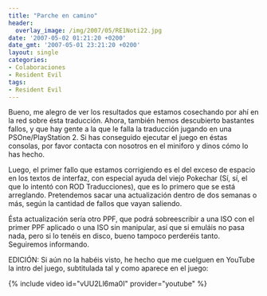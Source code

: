 ```yaml
---
title: "Parche en camino"
header:
  overlay_image: /img/2007/05/RE1Noti22.jpg
date: '2007-05-02 01:21:20 +0200'
date_gmt: '2007-05-01 23:21:20 +0200'
layout: single
categories:
- Colaboraciones
- Resident Evil
tags:
- Resident Evil
---
```

Bueno, me alegro de ver los resultados que estamos cosechando por ahí en la red sobre ésta traducción.
Ahora, también hemos descubierto bastantes fallos, y que hay gente a la que le falla la traducción
jugando en una PSOne/PlayStation 2. Si has conseguido ejecutar el juego en éstas consolas,
por favor contacta con nosotros en el miniforo y dinos cómo lo has hecho.

Luego, el primer fallo que estamos corrigiendo es el del exceso de espacio en los textos de interfaz,
con especial ayuda del viejo Pokechar (Sí, sí, el que lo intentó con ROD Traducciones),
que es lo primero que se está arreglando. Pretendemos sacar una actualización dentro de dos
semanas o más, según la cantidad de fallos que vayan saliendo.

<!--more-->

Ésta actualización sería otro PPF, que podrá sobreescribir a una ISO con el primer PPF aplicado o
una ISO sin manipular, así que si emuláis no pasa nada, pero si lo tenéis en disco, bueno tampoco
perderéis tanto. Seguiremos informando.

EDICIÓN: Si aún no la habéis visto, he hecho que me cuelguen en YouTube la intro del juego,
subtitulada tal y como aparece en el juego:

{% include video id="vUU2Ll6ma0I" provider="youtube" %}

